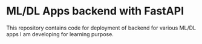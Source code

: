 # ML/DL Apps backend with FastAPI

This repository contains code for deployment of backend for various ML/DL apps I am developing for learning purpose.
